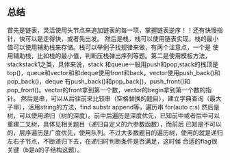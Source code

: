 ## 总结
首先是链表，灵活使用头节点来追加链表的每一项，掌握链表逆序！！还有快慢指针，快可以是走得快，或者先出发。
然后是栈，栈可以使用链表实现，栈的最小值可以使用辅助栈来存储。栈可以举例子找规律来做，有两个注意点，一个是
使用辅助栈，比如栈的最小值，判断压栈弹出序列等题。第二是使用模板方法，stack<int>stack1之类，具体来说，stack
和queue一般用push和pop,stack的栈顶是top()，queue和vector和和deque使用front和back。vector使用push_back()和pop_back()，deque
有push_back()和pop_back()，push_front()和pop_front()。vector的front拿到第一个数，vector的begin拿到第一个数的指针。
然后是串，可以从后往前来比较串（空格替换的题目），建立字典查询（最大子串），活用string的方法，find substr append等，遍历串 for(auto c:s)
然后是树，可以使用递归（树的深度）。前中后遍历是深度优先，已知前中或者后中可以重建二叉树，具体见相关题目（递归自定义的六参数函数），而前后
已知是不可以的，层序遍历是广度优先，使用队列。不过大多数题目的遍历树，使用的就是递归左右子节点，不断递归下去，在递归时判断条件是否满足，这时候
合适的flag很关键（b是a的子结构这题）。
